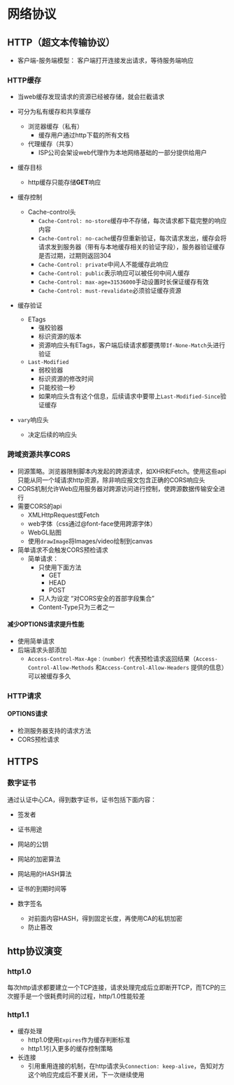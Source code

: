 # 网络协议



## HTTP（超文本传输协议）

- 客户端-服务端模型： 客户端打开连接发出请求，等待服务端响应

### HTTP缓存

- 当web缓存发现请求的资源已经被存储，就会拦截请求
- 可分为私有缓存和共享缓存

  - 浏览器缓存（私有）
    - 缓存用户通过http下载的所有文档
  - 代理缓存（共享）
    - ISP公司会架设web代理作为本地网络基础的一部分提供给用户
- 缓存目标

  - http缓存只能存储**GET**响应
- 缓存控制
  - Cache-control头
    - `Cache-Control: no-store`缓存中不存储，每次请求都下载完整的响应内容
    - `Cache-Control: no-cache`缓存但重新验证，每次请求发出，缓存会将请求发到服务器（带有与本地缓存相关的验证字段），服务器验证缓存是否过期，过期则返回304
    - `Cache-Control: private`中间人不能缓存此响应
    - `Cache-Control: public`表示响应可以被任何中间人缓存
    - `Cache-Control: max-age=31536000`手动设置时长保证缓存有效
    - `Cache-Control: must-revalidate`必须验证缓存资源
- 缓存验证
  - ETags
    - 强校验器
    - 标识资源的版本
    - 资源响应头有ETags，客户端后续请求都要携带`If-None-Match`头进行验证
  - `Last-Modified`
    - 弱校验器
    - 标识资源的修改时间
    - 只能校验一秒
    - 如果响应头含有这个信息，后续请求中要带上`Last-Modified-Since`验证缓存
- `vary`响应头
  - 决定后续的响应头



### 跨域资源共享CORS

- 同源策略。浏览器限制脚本内发起的跨源请求，如XHR和Fetch。使用这些api只能从同一个域请求http资源，除非响应报文包含正确的CORS响应头
- CORS机制允许Web应用服务器对跨源访问进行控制，使跨源数据传输安全进行
- 需要CORS的api
  - XMLHttpRequest或Fetch
  - web字体（css通过@font-face使用跨源字体）
  - WebGL贴图
  - 使用`drawImage`将Images/video绘制到canvas
- 简单请求不会触发CORS预检请求
  - 简单请求：
    - 只使用下面方法
      - GET
      - HEAD
      - POST
    - 只人为设定 “对CORS安全的首部字段集合”
    - Content-Type只为三者之一

#### 减少OPTIONS请求提升性能

- 使用简单请求
- 后端请求头部添加
  - `Access-Control-Max-Age：（number）`代表预检请求返回结果（`Access-Control-Allow-Methods` 和`Access-Control-Allow-Headers` 提供的信息）可以被缓存多久

### HTTP请求

#### OPTIONS请求

- 检测服务器支持的请求方法
- CORS预检请求



## HTTPS

### 数字证书

通过认证中心CA，得到数字证书，证书包括下面内容：

- 签发者

- 证书用途

- 网站的公钥

- 网站的加密算法

- 网站用的HASH算法

- 证书的到期时间等
- 数字签名
  - 对前面内容HASH，得到固定长度，再使用CA的私钥加密
  - 防止篡改



## http协议演变

### http1.0

每次http请求都要建立一个TCP连接，请求处理完成后立即断开TCP，而TCP的三次握手是一个很耗费时间的过程，http/1.0性能较差

### http1.1

- 缓存处理
  - http1.0使用`Expires`作为缓存判断标准
  - http1.1引入更多的缓存控制策略
- 长连接
  - 引用重用连接的机制，在http请求头`Connection: keep-alive`，告知对方这个响应完成后不要关闭，下一次继续使用




